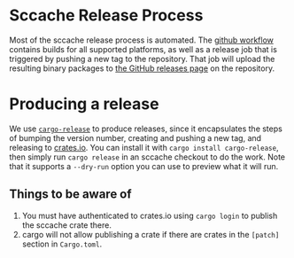 # Sccache Release Process

Most of the sccache release process is automated. The [github workflow](https://github.com/mozilla/sccache/actions?query=workflow%3Aci) contains builds for all supported platforms, as well as a release job that is triggered by pushing a new tag to the repository. That job will upload the resulting binary packages to [the GitHub releases page](https://github.com/mozilla/sccache/releases) on the repository.

# Producing a release

We use [`cargo-release`](https://crates.io/crates/cargo-release) to produce releases, since it encapsulates the steps of bumping the version number, creating and pushing a new tag, and releasing to [crates.io](https://crates.io/crates/sccache). You can install it with `cargo install cargo-release`, then simply run `cargo release` in an sccache checkout to do the work. Note that it supports a `--dry-run` option you can use to preview what it will run.

## Things to be aware of

1. You must have authenticated to crates.io using `cargo login` to publish the sccache crate there.
2. cargo will not allow publishing a crate if there are crates in the `[patch]` section in `Cargo.toml`.

